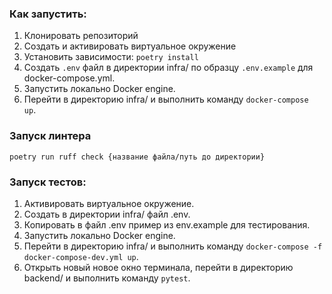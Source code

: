### Как запустить:  
1. Клонировать репозиторий  
2. Создать и активировать виртуальное окружение  
3. Установить зависимости: `poetry install`  
4. Создать `.env` файл в директории infra/ по образцу `.env.example` для docker-compose.yml.  
5. Запустить локально Docker engine.  
6. Перейти в директорию infra/ и выполнить команду `docker-compose up`.  


### Запуск линтера
```
poetry run ruff check {название файла/путь до директории}
```
  
### Запуск тестов:  
1. Активировать виртуальное окружение.  
2. Создать в директории infra/ файл .env.  
3. Копировать в файл .env пример из env.example для тестирования.  
4. Запустить локально Docker engine.  
5. Перейти в директорию infra/ и выполнить команду `docker-compose -f docker-compose-dev.yml up`.  
6. Открыть новый новое окно терминала, перейти в директорию backend/ и выполнить команду `pytest`.  
